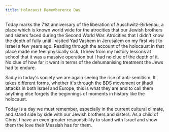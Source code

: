 ```yaml
---
title: Holocaust Rememberence Day
---
```

Today marks the 71st anniversary of the liberation of Auschwitz-Birkenau, a place which is known world wide for the atrocities that our Jewish brothers and sisters faced during the Second World War. Atrocities that I didn't know the depth of fully until I visited Yad Vashem in Jerusalem on my first visit to Israel a few years ago. Reading through the account of the holocaust in that place made me feel physically sick, I knew from my history lessons at school that it was a massive operation but I had no clue of the depth of it. No clue of how far it went in terms of the dehumanising treatment the Jews had to endure.

Sadly in today's society we are again seeing the rise of anti-semitism. It takes different forms, whether it's through the BDS movement or jihadi attacks in both Israel and Europe, this is what they are and to call them anything else forgets the beginnings of moments in history like the holocaust.

Today is a day we must remember, especially in the current cultural climate, and stand side by side with our Jewish brothers and sisters. As a child of Christ I have an even greater responsibility to stand with Israel and show them the love their Messiah has for them.

